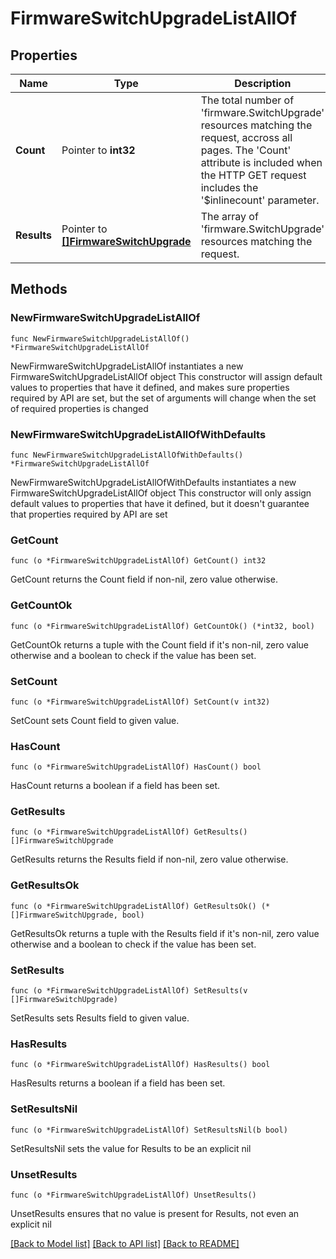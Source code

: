 # FirmwareSwitchUpgradeListAllOf

## Properties

Name | Type | Description | Notes
------------ | ------------- | ------------- | -------------
**Count** | Pointer to **int32** | The total number of &#39;firmware.SwitchUpgrade&#39; resources matching the request, accross all pages. The &#39;Count&#39; attribute is included when the HTTP GET request includes the &#39;$inlinecount&#39; parameter. | [optional] 
**Results** | Pointer to [**[]FirmwareSwitchUpgrade**](firmware.SwitchUpgrade.md) | The array of &#39;firmware.SwitchUpgrade&#39; resources matching the request. | [optional] 

## Methods

### NewFirmwareSwitchUpgradeListAllOf

`func NewFirmwareSwitchUpgradeListAllOf() *FirmwareSwitchUpgradeListAllOf`

NewFirmwareSwitchUpgradeListAllOf instantiates a new FirmwareSwitchUpgradeListAllOf object
This constructor will assign default values to properties that have it defined,
and makes sure properties required by API are set, but the set of arguments
will change when the set of required properties is changed

### NewFirmwareSwitchUpgradeListAllOfWithDefaults

`func NewFirmwareSwitchUpgradeListAllOfWithDefaults() *FirmwareSwitchUpgradeListAllOf`

NewFirmwareSwitchUpgradeListAllOfWithDefaults instantiates a new FirmwareSwitchUpgradeListAllOf object
This constructor will only assign default values to properties that have it defined,
but it doesn't guarantee that properties required by API are set

### GetCount

`func (o *FirmwareSwitchUpgradeListAllOf) GetCount() int32`

GetCount returns the Count field if non-nil, zero value otherwise.

### GetCountOk

`func (o *FirmwareSwitchUpgradeListAllOf) GetCountOk() (*int32, bool)`

GetCountOk returns a tuple with the Count field if it's non-nil, zero value otherwise
and a boolean to check if the value has been set.

### SetCount

`func (o *FirmwareSwitchUpgradeListAllOf) SetCount(v int32)`

SetCount sets Count field to given value.

### HasCount

`func (o *FirmwareSwitchUpgradeListAllOf) HasCount() bool`

HasCount returns a boolean if a field has been set.

### GetResults

`func (o *FirmwareSwitchUpgradeListAllOf) GetResults() []FirmwareSwitchUpgrade`

GetResults returns the Results field if non-nil, zero value otherwise.

### GetResultsOk

`func (o *FirmwareSwitchUpgradeListAllOf) GetResultsOk() (*[]FirmwareSwitchUpgrade, bool)`

GetResultsOk returns a tuple with the Results field if it's non-nil, zero value otherwise
and a boolean to check if the value has been set.

### SetResults

`func (o *FirmwareSwitchUpgradeListAllOf) SetResults(v []FirmwareSwitchUpgrade)`

SetResults sets Results field to given value.

### HasResults

`func (o *FirmwareSwitchUpgradeListAllOf) HasResults() bool`

HasResults returns a boolean if a field has been set.

### SetResultsNil

`func (o *FirmwareSwitchUpgradeListAllOf) SetResultsNil(b bool)`

 SetResultsNil sets the value for Results to be an explicit nil

### UnsetResults
`func (o *FirmwareSwitchUpgradeListAllOf) UnsetResults()`

UnsetResults ensures that no value is present for Results, not even an explicit nil

[[Back to Model list]](../README.md#documentation-for-models) [[Back to API list]](../README.md#documentation-for-api-endpoints) [[Back to README]](../README.md)



